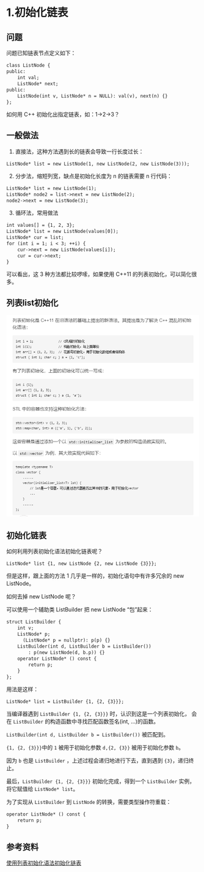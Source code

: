 # 1.初始化链表

## 问题
问题已知链表节点定义如下：

```
class ListNode {
public:
    int val;
    ListNode* next;
public:
    ListNode(int v, ListNode* n = NULL): val(v), next(n) {}
};
```

如何用 C++ 初始化出指定链表，如：1->2->3？

## 一般做法

1. 直接法，这种方法遇到长的链表会导致一行长度过长：

```
ListNode* list = new ListNode(1, new ListNode(2, new ListNode(3)));
```

2. 分步法，缩短列宽，缺点是初始化长度为 n 的链表需要 n 行代码：

```
ListNode* list = new ListNode(1);
ListNode* node2 = list->next = new ListNode(2);
node2->next = new ListNode(3);
```

3. 循环法，常用做法

```
int values[] = {1, 2, 3};
ListNode* list = new ListNode(values[0]);
ListNode* cur = list;
for (int i = 1; i < 3; ++i) {
    cur->next = new ListNode(values[i]);
    cur = cur->next;
}
```
可以看出，这 3 种方法都比较啰嗦，如果使用 C++11 的列表初始化，可以简化很多。

## 列表list初始化

![20220109130336-2022-01-09-13-03-37](https://raw.githubusercontent.com/ironartisan/picRepo/main/20220109130336-2022-01-09-13-03-37.png)

## 初始化链表

如何利用列表初始化语法初始化链表呢？

```
ListNode* list {1, new ListNode {2, new ListNode {3}}};
```

但是这样，跟上面的方法 1 几乎是一样的，初始化语句中有许多冗余的 new ListNode。

如何去掉 new ListNode 呢？

可以使用一个辅助类 ListBuilder 把 new ListNode “包”起来：

```
struct ListBuilder {
    int v;
    ListNode* p;
      (ListNode* p = nullptr): p(p) {}
    ListBuilder(int d, ListBuilder b = ListBuilder())
        : p(new ListNode(d, b.p)) {}
    operator ListNode* () const {
        return p;
    }
};
```

用法是这样：

```
ListNode* list = ListBuilder {1, {2, {3}}};
```

当编译器遇到 `ListBuilder {1, {2, {3}}}` 时，认识到这是一个列表初始化，
会在 `ListBuilder` 的构造函数中寻找匹配函数签名(int, ...)的函数。

`ListBuilder(int d, ListBuilder b = ListBuilder())` 被匹配到。

`{1, {2, {3}}}`中的 `1` 被用于初始化参数 `d,{2, {3}}` 被用于初始化参数 `b`。

因为 `b` 也是 `ListBuilder` ，上述过程会递归地进行下去，直到遇到 `{3}`，递归终止。

最后，`ListBuilder {1, {2, {3}}}` 初始化完成，得到一个 `ListBuilder` 实例，将它赋值给 `ListNode* list`。

为了实现从 `ListBuilder` 到 `ListNode` 的转换，需要类型操作符重载：

```
operator ListNode* () const {
    return p;
}
```

## 参考资料
[使用列表初始化语法初始化链表](https://zlsun.github.io/2016/04/07/use-list-initialzation-to-initial-linklist/)